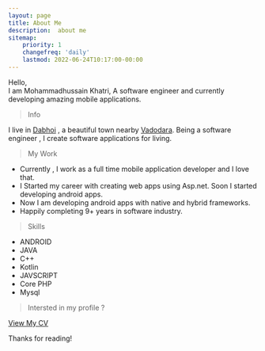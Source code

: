 ```yaml
---
layout: page
title: About Me
description:  about me
sitemap:
    priority: 1
    changefreq: 'daily'
    lastmod: 2022-06-24T10:17:00-00:00
---
```


Hello,<br/>
   I am Mohammadhussain Khatri, A software engineer and currently developing amazing mobile applications.

 > Info

 I live in <a href="https://www.google.co.in/search?q=Dabhoi" target="_blank">Dabhoi</a> , a beautiful town nearby <a href="https://www.google.co.in/search?q=Vadodara" target="_blank">Vadodara</a>. Being a software engineer , I create software applications for living.

 > My Work
 
 * Currently , I work as a full time mobile application developer and I love that.
 * I Started my career with creating web apps using Asp.net. Soon I started developing android apps.
 * Now I am developing android apps with native and hybrid frameworks.
 * Happily completing 9+ years in software industry.

 > Skills

*	ANDROID
*	JAVA
*   C++
*   Kotlin
*	JAVSCRIPT
*	Core PHP
*	Mysql


> Intersted in my profile ?

<a href="https://drive.google.com/open?id=1Sw-kYlsXiNUeep3DcgvzxYOjLVcSHBgz" target="_blank">View My CV</a>

Thanks for reading!
